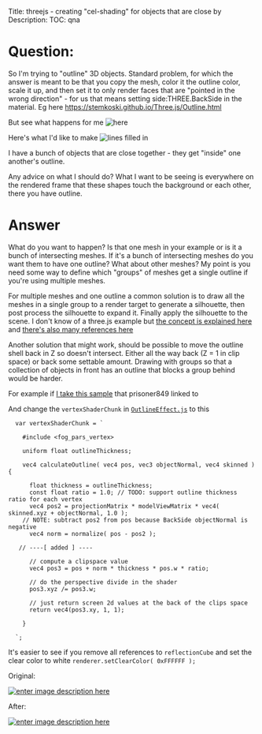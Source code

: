 Title: threejs - creating "cel-shading" for objects that are close by
Description:
TOC: qna

# Question:

So I'm trying to "outline" 3D objects. Standard problem, for which the answer is meant to be that you copy the mesh, color it the outline color, scale it up, and then set it to only render faces that are "pointed in the wrong direction" - for us that means setting side:THREE.BackSide in the material. Eg here https://stemkoski.github.io/Three.js/Outline.html

But see what happens for me ![here][1] 

Here's what I'd like to make
![lines filled in][2]

I have a bunch of objects that are close together - they get "inside" one another's outline.

Any advice on what I should do? What I want to be seeing is everywhere on the rendered frame that these shapes touch the background or each other, there you have outline.


  [1]: https://i.stack.imgur.com/hvIoV.png
  [2]: https://i.stack.imgur.com/yTXjM.png

# Answer

What do you want to happen? Is that one mesh in your example or is it a bunch of intersecting meshes. If it's a bunch of intersecting meshes do you want them to have one outline? What about other meshes? My point is you need some way to define which "groups" of meshes get a single outline if you're using multiple meshes.

For multiple meshes and one outline a common solution is to draw all the meshes in a single group to a render target to generate a silhouette, then post process the silhouette to expand it. Finally apply the silhouette to the scene. I don't know of a three.js example but [the concept is explained here](https://willweissman.wordpress.com/tutorials/shaders/unity-shaderlab-object-outlines/comment-page-1/) and [there's also many references here](https://gamedev.stackexchange.com/questions/68401/how-can-i-draw-outlines-around-3d-models)

Another solution that might work, should be possible to move the outline shell back in Z so doesn't intersect. Either all the way back (Z = 1 in clip space) or back some settable amount. Drawing with groups so that a collection of objects in front has an outline that blocks a group behind would be harder.

For example if [I take this sample](https://threejs.org/examples/#webgl_materials_variations_toon) that prisoner849 linked to

And change the `vertexShaderChunk` in [`OutlineEffect.js`](https://github.com/mrdoob/three.js/blob/1546b798fca88cf2d7b158d6fcd52332070f7f9c/examples/js/effects/OutlineEffect.js) to this

      var vertexShaderChunk = `
    
        #include <fog_pars_vertex>
    
        uniform float outlineThickness;
    
        vec4 calculateOutline( vec4 pos, vec3 objectNormal, vec4 skinned ) {
    
          float thickness = outlineThickness;
          const float ratio = 1.0; // TODO: support outline thickness ratio for each vertex
          vec4 pos2 = projectionMatrix * modelViewMatrix * vec4( skinned.xyz + objectNormal, 1.0 );
        // NOTE: subtract pos2 from pos because BackSide objectNormal is negative
          vec4 norm = normalize( pos - pos2 );
    
       // ----[ added ] ----

          // compute a clipspace value
          vec4 pos3 = pos + norm * thickness * pos.w * ratio;
    
          // do the perspective divide in the shader
          pos3.xyz /= pos3.w;
    
          // just return screen 2d values at the back of the clips space
          return vec4(pos3.xy, 1, 1);
    
        }
    
      `;

It's easier to see if you remove all references to `reflectionCube` and set the clear color to white `renderer.setClearColor( 0xFFFFFF );`

Original:

[![enter image description here][2]][2]

After:

[![enter image description here][1]][1]


  [1]: https://i.stack.imgur.com/GUujK.png
  [2]: https://i.stack.imgur.com/eyvbd.png
